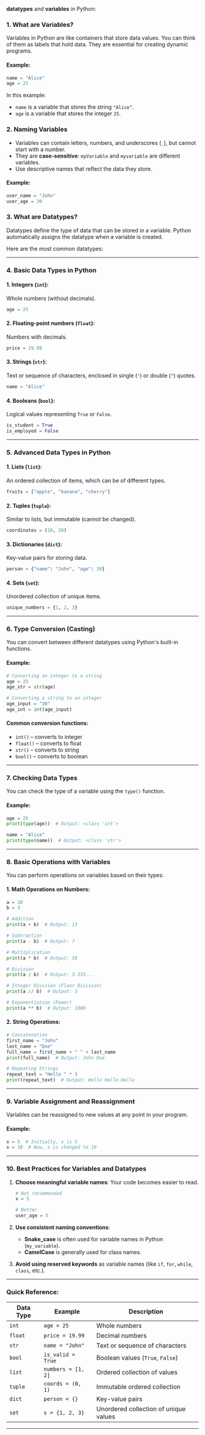 **datatypes** and **variables** in Python:

### 1. **What are Variables?**

Variables in Python are like containers that store data values. You can think of them as labels that hold data. They are essential for creating dynamic programs.

#### Example:
```python
name = "Alice"
age = 25
```
In this example:
- `name` is a variable that stores the string `"Alice"`.
- `age` is a variable that stores the integer `25`.

### 2. **Naming Variables**
- Variables can contain letters, numbers, and underscores (`_`), but cannot start with a number.
- They are **case-sensitive**: `myVariable` and `myvariable` are different variables.
- Use descriptive names that reflect the data they store.

#### Example:
```python
user_name = "John"
user_age = 30
```

### 3. **What are Datatypes?**

Datatypes define the type of data that can be stored in a variable. Python automatically assigns the datatype when a variable is created.

Here are the most common datatypes:

---

### 4. **Basic Data Types in Python**

#### 1. **Integers (`int`)**:
Whole numbers (without decimals).
```python
age = 25
```

#### 2. **Floating-point numbers (`float`)**:
Numbers with decimals.
```python
price = 19.99
```

#### 3. **Strings (`str`)**:
Text or sequence of characters, enclosed in single (`'`) or double (`"`) quotes.
```python
name = "Alice"
```

#### 4. **Booleans (`bool`)**:
Logical values representing `True` or `False`.
```python
is_student = True
is_employed = False
```

---

### 5. **Advanced Data Types in Python**

#### 1. **Lists (`list`)**:
An ordered collection of items, which can be of different types.
```python
fruits = ["apple", "banana", "cherry"]
```

#### 2. **Tuples (`tuple`)**:
Similar to lists, but immutable (cannot be changed).
```python
coordinates = (10, 20)
```

#### 3. **Dictionaries (`dict`)**:
Key-value pairs for storing data.
```python
person = {"name": "John", "age": 30}
```

#### 4. **Sets (`set`)**:
Unordered collection of unique items.
```python
unique_numbers = {1, 2, 3}
```

---

### 6. **Type Conversion (Casting)**

You can convert between different datatypes using Python's built-in functions.

#### Example:
```python
# Converting an integer to a string
age = 25
age_str = str(age)

# Converting a string to an integer
age_input = "30"
age_int = int(age_input)
```

#### Common conversion functions:
- `int()` – converts to integer
- `float()` – converts to float
- `str()` – converts to string
- `bool()` – converts to boolean

---

### 7. **Checking Data Types**

You can check the type of a variable using the `type()` function.

#### Example:
```python
age = 25
print(type(age))  # Output: <class 'int'>

name = "Alice"
print(type(name))  # Output: <class 'str'>
```

---

### 8. **Basic Operations with Variables**

You can perform operations on variables based on their types:

#### 1. **Math Operations on Numbers**:
```python
a = 10
b = 3

# Addition
print(a + b)  # Output: 13

# Subtraction
print(a - b)  # Output: 7

# Multiplication
print(a * b)  # Output: 30

# Division
print(a / b)  # Output: 3.333...

# Integer Division (Floor Division)
print(a // b)  # Output: 3

# Exponentiation (Power)
print(a ** b)  # Output: 1000
```

#### 2. **String Operations**:
```python
# Concatenation
first_name = "John"
last_name = "Doe"
full_name = first_name + " " + last_name
print(full_name)  # Output: John Doe

# Repeating Strings
repeat_text = "Hello " * 3
print(repeat_text)  # Output: Hello Hello Hello
```

---

### 9. **Variable Assignment and Reassignment**

Variables can be reassigned to new values at any point in your program.

#### Example:
```python
x = 5  # Initially, x is 5
x = 10  # Now, x is changed to 10
```

---

### 10. **Best Practices for Variables and Datatypes**

1. **Choose meaningful variable names**: Your code becomes easier to read.
    ```python
    # Not recommended
    x = 5

    # Better
    user_age = 5
    ```

2. **Use consistent naming conventions**: 
   - **Snake_case** is often used for variable names in Python (`my_variable`).
   - **CamelCase** is generally used for class names.

3. **Avoid using reserved keywords** as variable names (like `if`, `for`, `while`, `class`, etc.).

---

### Quick Reference:

| Data Type  | Example           | Description                           |
|------------|-------------------|---------------------------------------|
| `int`      | `age = 25`         | Whole numbers                         |
| `float`    | `price = 19.99`    | Decimal numbers                       |
| `str`      | `name = "John"`    | Text or sequence of characters        |
| `bool`     | `is_valid = True`  | Boolean values (`True`, `False`)      |
| `list`     | `numbers = [1, 2]` | Ordered collection of values          |
| `tuple`    | `coords = (0, 1)`  | Immutable ordered collection          |
| `dict`     | `person = {}`      | Key-value pairs                       |
| `set`      | `s = {1, 2, 3}`    | Unordered collection of unique values |

---

